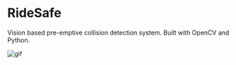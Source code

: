 # RideSafe
Vision based pre-emptive collision detection system. Built with OpenCV and Python.

![gif](Media/collisionDetectionGif.gif)
